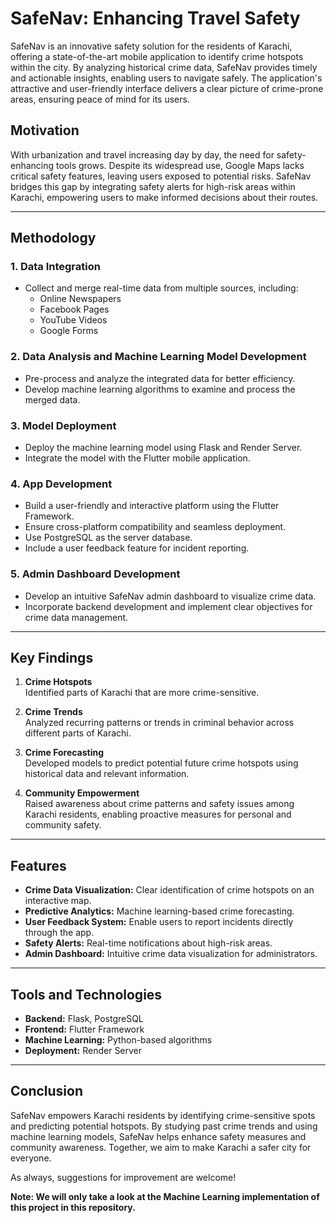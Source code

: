# SafeNav: Enhancing Travel Safety

SafeNav is an innovative safety solution for the residents of Karachi, offering a state-of-the-art mobile application to identify crime hotspots within the city. By analyzing historical crime data, SafeNav provides timely and actionable insights, enabling users to navigate safely. The application's attractive and user-friendly interface delivers a clear picture of crime-prone areas, ensuring peace of mind for its users.

## Motivation
With urbanization and travel increasing day by day, the need for safety-enhancing tools grows. Despite its widespread use, Google Maps lacks critical safety features, leaving users exposed to potential risks. SafeNav bridges this gap by integrating safety alerts for high-risk areas within Karachi, empowering users to make informed decisions about their routes.

---

## Methodology
### 1. **Data Integration**
   - Collect and merge real-time data from multiple sources, including:
     - Online Newspapers
     - Facebook Pages
     - YouTube Videos
     - Google Forms

### 2. **Data Analysis and Machine Learning Model Development**
   - Pre-process and analyze the integrated data for better efficiency.
   - Develop machine learning algorithms to examine and process the merged data.

### 3. **Model Deployment**
   - Deploy the machine learning model using Flask and Render Server.
   - Integrate the model with the Flutter mobile application.

### 4. **App Development**
   - Build a user-friendly and interactive platform using the Flutter Framework.
   - Ensure cross-platform compatibility and seamless deployment.
   - Use PostgreSQL as the server database.
   - Include a user feedback feature for incident reporting.

### 5. **Admin Dashboard Development**
   - Develop an intuitive SafeNav admin dashboard to visualize crime data.
   - Incorporate backend development and implement clear objectives for crime data management.

---

## Key Findings
1. **Crime Hotspots**  
   Identified parts of Karachi that are more crime-sensitive.

2. **Crime Trends**  
   Analyzed recurring patterns or trends in criminal behavior across different parts of Karachi.

3. **Crime Forecasting**  
   Developed models to predict potential future crime hotspots using historical data and relevant information.

4. **Community Empowerment**  
   Raised awareness about crime patterns and safety issues among Karachi residents, enabling proactive measures for personal and community safety.

---

## Features
- **Crime Data Visualization:** Clear identification of crime hotspots on an interactive map.
- **Predictive Analytics:** Machine learning-based crime forecasting.
- **User Feedback System:** Enable users to report incidents directly through the app.
- **Safety Alerts:** Real-time notifications about high-risk areas.
- **Admin Dashboard:** Intuitive crime data visualization for administrators.

---

## Tools and Technologies
- **Backend:** Flask, PostgreSQL  
- **Frontend:** Flutter Framework  
- **Machine Learning:** Python-based algorithms  
- **Deployment:** Render Server  

---

## Conclusion
SafeNav empowers Karachi residents by identifying crime-sensitive spots and predicting potential hotspots. By studying past crime trends and using machine learning models, SafeNav helps enhance safety measures and community awareness. Together, we aim to make Karachi a safer city for everyone.

As always, suggestions for improvement are welcome!

**Note: We will only take a look at the Machine Learning implementation of this project in this repository.**
